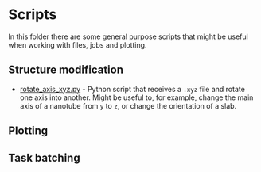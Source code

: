 # Scripts

In this folder there are some general purpose scripts that might be useful when working with files, jobs and plotting.

## Structure modification

- [rotate_axis_xyz.py](./rotate_axis_xyz.py) - Python script that receives a `.xyz` file and rotate one axis into another. Might be useful to, for example, change the main axis of a nanotube from `y` to `z`, or change the orientation of a slab.

## Plotting

## Task batching